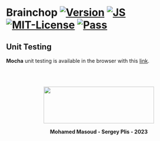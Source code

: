 
# Brainchop  [![Version](https://img.shields.io/badge/Version-1.4.0-brightgreen)]() [![JS ](https://img.shields.io/badge/Types-JavaScript-blue)]()  [![MIT-License ](https://img.shields.io/badge/license-MIT-green)](https://github.com/neuroneural/brainchop/blob/master/LICENSE) [![Pass ](https://img.shields.io/badge/Pass-OK-green)](https://neuroneural.github.io/brainchop/test/runner.html)




## Unit Testing

**Mocha** unit testing is available in the browser with this [link](https://neuroneural.github.io/brainchop/test/runner.html).


<br />
<br />
<div align="center">

<img src='https://github.com/neuroneural/brainchop/blob/master/css/logo/TReNDS_logo.jpg' width='300' height='100'></img>

**Mohamed Masoud - Sergey Plis - 2023**
</div>
